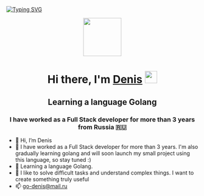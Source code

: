 [![Typing SVG](https://readme-typing-svg.herokuapp.com?color=%2336BCF7&lines=Code+machine)](https://git.io/typing-svg)

<div id="header" align="center">
  <img src="https://media.giphy.com/media/M9gbBd9nbDrOTu1Mqx/giphy.gif" width="100"/>
</div>

<h1 align="center">Hi there, I'm <a href="https://daniilshat.ru/" target="_blank">Denis</a> 
<img src="https://github.com/blackcater/blackcater/raw/main/images/Hi.gif" height="32"/></h1>
<h2 align="center">Learning a language Golang</h2>
<h3 align="center">I have worked as a Full Stack developer for more than 3 years from Russia 🇷🇺</h3>

- 👋 Hi, I’m Denis
- 👀 I have worked as a Full Stack developer for more than 3 years.
I'm also gradually learning golang and will soon launch my small project using this language, so stay tuned :)
- 🌱 Learning a language Golang.
- 💞️ I like to solve difficult tasks and understand complex things.
I want to create something truly useful
- 📫 go-denis@mail.ru

<!---
go-denis/go-denis is a ✨ special ✨ repository because its `README.md` (this file) appears on your GitHub profile.
You can click the Preview link to take a look at your changes.
--->

